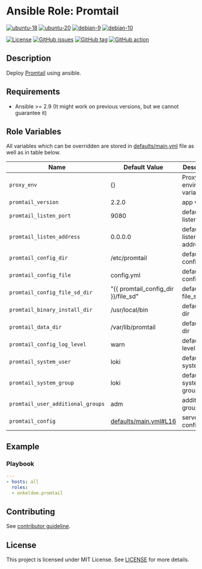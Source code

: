 # Ansible Role: Promtail

[![ubuntu-18](https://img.shields.io/badge/ubuntu-18.x-orange?style=flat&logo=ubuntu)](https://ubuntu.com/)
[![ubuntu-20](https://img.shields.io/badge/ubuntu-20.x-orange?style=flat&logo=ubuntu)](https://ubuntu.com/)
[![debian-9](https://img.shields.io/badge/debian-9.x-orange?style=flat&logo=debian)](https://www.debian.org/)
[![debian-10](https://img.shields.io/badge/debian-10.x-orange?style=flat&logo=debian)](https://www.debian.org/)

[![License](https://img.shields.io/badge/license-MIT%20License-brightgreen.svg?style=flat)](https://opensource.org/licenses/MIT)
[![GitHub issues](https://img.shields.io/github/issues/OnkelDom/ansible-role-promtail?style=flat)](https://github.com/OnkelDom/ansible-role-promtail/issues)
[![GitHub tag](https://img.shields.io/github/tag/OnkelDom/ansible-role-promtail.svg?style=flat)](https://github.com/OnkelDom/ansible-role-promtail/tags)
[![GitHub action](https://github.com/OnkelDom/ansible-role-promtail/workflows/ansible-lint/badge.svg)](https://github.com/OnkelDom/ansible-role-promtail)

## Description

Deploy [Promtail](https://github.com/grafana/loki) using ansible.

## Requirements

- Ansible >= 2.9 (It might work on previous versions, but we cannot guarantee it)

## Role Variables

All variables which can be overridden are stored in [defaults/main.yml](defaults/main.yml) file as well as in table below.

| Name           | Default Value | Description                        |
| -------------- | ------------- | -----------------------------------|
| `proxy_env` | {} | Proxy environment variables |
| `promtail_version` | 2.2.0 | app version |
| `promtail_listen_port` | 9080 | default listen port |
| `promtail_listen_address` | 0.0.0.0 | default listen address |
| `promtail_config_dir` | /etc/promtail | default config dir |
| `promtail_config_file` | config.yml | default config file |
| `promtail_config_file_sd_dir` | "{{ promtail_config_dir }}/file_sd" | default file_sd dir |
| `promtail_binary_install_dir` | /usr/local/bin | default bin dir |
| `promtail_data_dir` | /var/lib/promtail | default data dir |
| `promtail_config_log_level` | warn | default log level |
| `promtail_system_user` | loki | default system user |
| `promtail_system_group` | loki | default system group |
| `promtail_user_additional_groups` | adm | additional groups |
| `promtail_config` | [defaults/main.yml#L16](defaults/main.yml#L16) | server config |

## Example

### Playbook

```yaml
---
- hosts: all
  roles:
  - onkeldom.promtail
```

## Contributing

See [contributor guideline](CONTRIBUTING.md).

## License

This project is licensed under MIT License. See [LICENSE](/LICENSE) for more details.
